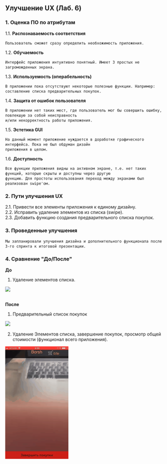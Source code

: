 ## Улучшение UX (Лаб. 6)

### 1. Оценка ПО по атрибутам

1.1. **Распознаваемость соответствия**

    Пользователь сможет сразу определить необхожимость приложения.
      
1.2. **Обучаемость**

    Интерфейс приложения интуитивно понятный. Имеет 3 простых не загроможденных экрана.

1.3. **Используемость (операбельность)**

    В приложении пока отсутствуют некоторые полезные функции. Например: составление списка предварительных покупок.

1.4. **Защита от ошибок пользователя**

    В приложении нет таких мест, где пользователь мог бы совершить ошибку, повлекшую за собой неисправность
    и/или некорректность работы приложения.

1.5. **Эстетика GUI**

    На данный момент приложение нуждается в доработке графического интерфейса. Пока не был обдуман дизайн 
    приложения в целом.

1.6. **Доступность**

    Все функции приложения видны на активном экране, т.е. нет таких функций, которые скрыты и доступны через другую
    функцию. Для простоты использования переход между экранами был реализован swipe'ом.

### 2. Пути улучшения UX

2.1. Привести все элементы приложения к единому дизайну.    
2.2. Исправить удаление элементов из списка (swipe).  
2.3. Добавить функцию создания предварительного списка покупок.

### 3. Проведенные улучшения
    Мы запланировали улучшения дизайна и дополнительного функционала после 3-го спринта к итоговой презентации.
    
### 4. Сравнение "До/После"

**До**

  1. Удаление элементов списка.

 ![](https://github.com/galina-al/Borsch_Production/blob/master/Documents/Requirements/mistake.gif?raw=true)
 
 ##
 
**После**

  1. Предварительный список покупок

 ![](https://github.com/galina-al/Borsch_Production/blob/master/Documents/Requirements/pre-list.gif?raw=true)

  2. Удаление Элементов списка, завершение покупок, просмотр общей стоимости (функционал всего приложения).
  
 ![](https://github.com/galina-al/Borsch_Production/blob/master/Documents/Requirements/borsch.gif?raw=true)
